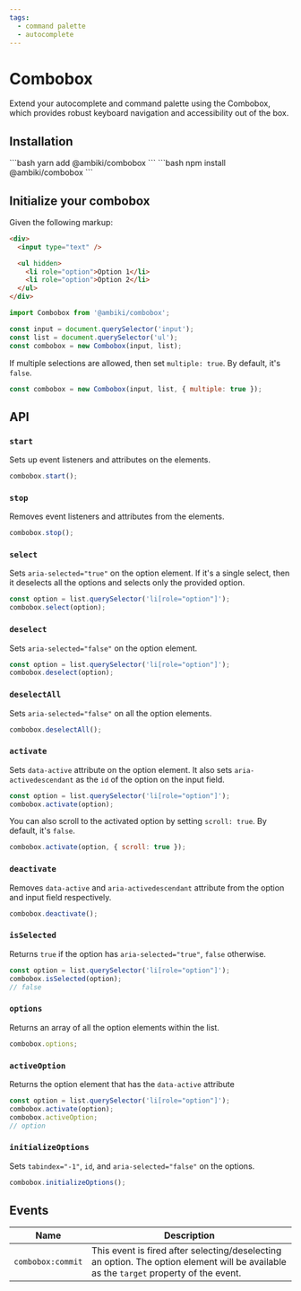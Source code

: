 ```yaml
---
tags:
  - command palette
  - autocomplete
---
```


# Combobox

Extend your autocomplete and command palette using the Combobox, which provides robust keyboard navigation and accessibility out of the box.

## Installation

<code-group>
  <code-block title="YARN">
  ```bash
  yarn add @ambiki/combobox
  ```
  </code-block>

  <code-block title="NPM">
  ```bash
  npm install @ambiki/combobox
  ```
  </code-block>
</code-group>

## Initialize your combobox

Given the following markup:

```html
<div>
  <input type="text" />

  <ul hidden>
    <li role="option">Option 1</li>
    <li role="option">Option 2</li>
  </ul>
</div>
```

```js
import Combobox from '@ambiki/combobox';

const input = document.querySelector('input');
const list = document.querySelector('ul');
const combobox = new Combobox(input, list);
```

If multiple selections are allowed, then set `multiple: true`. By default, it's `false`.

```js
const combobox = new Combobox(input, list, { multiple: true });
```

## API

### `start`

Sets up event listeners and attributes on the elements.

```js
combobox.start();
```

### `stop`

Removes event listeners and attributes from the elements.

```js
combobox.stop();
```

### `select`

Sets `aria-selected="true"` on the option element. If it's a single select, then it deselects all the options and
selects only the provided option.

```js
const option = list.querySelector('li[role="option"]');
combobox.select(option);
```

### `deselect`

Sets `aria-selected="false"` on the option element.

```js
const option = list.querySelector('li[role="option"]');
combobox.deselect(option);
```

### `deselectAll`

Sets `aria-selected="false"` on all the option elements.

```js
combobox.deselectAll();
```

### `activate`

Sets `data-active` attribute on the option element. It also sets `aria-activedescendant` as the `id` of the option
on the input field.

```js
const option = list.querySelector('li[role="option"]');
combobox.activate(option);
```

You can also scroll to the activated option by setting `scroll: true`. By default, it's `false`.

```js
combobox.activate(option, { scroll: true });
```

### `deactivate`

Removes `data-active` and `aria-activedescendant` attribute from the option and input field respectively.

```js
combobox.deactivate();
```

### `isSelected`

Returns `true` if the option has `aria-selected="true"`, `false` otherwise.

```js
const option = list.querySelector('li[role="option"]');
combobox.isSelected(option);
// false
```

### `options`

Returns an array of all the option elements within the list.

```js
combobox.options;
```

### `activeOption`

Returns the option element that has the `data-active` attribute

```js
const option = list.querySelector('li[role="option"]');
combobox.activate(option);
combobox.activeOption;
// option
```

### `initializeOptions`

Sets `tabindex="-1"`, `id`, and `aria-selected="false"` on the options.

```js
combobox.initializeOptions();
```

## Events

| Name              | Description                                                                                                                            |
|-------------------|----------------------------------------------------------------------------------------------------------------------------------------|
| `combobox:commit` | This event is fired after selecting/deselecting an option. The option element will be available as the `target` property of the event. |
